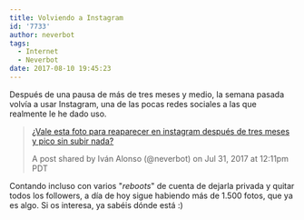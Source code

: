 ```yaml
---
title: Volviendo a Instagram
id: '7733'
author: neverbot
tags:
  - Internet
  - Neverbot
date: 2017-08-10 19:45:23
---
```


Después de una pausa de más de tres meses y medio, la semana pasada volvía a usar Instagram, una de las pocas redes sociales a las que realmente le he dado uso.

> [¿Vale esta foto para reaparecer en instagram después de tres meses y pico sin subir nada?](https://www.instagram.com/p/BXOON5jhKoD/)
> 
> A post shared by Iván Alonso (@neverbot) on Jul 31, 2017 at 12:11pm PDT

Contando incluso con varios "_reboots_" de cuenta de dejarla privada y quitar todos los followers, a día de hoy sigue habiendo más de 1.500 fotos, que ya es algo. Si os interesa, ya sabéis dónde está :)
